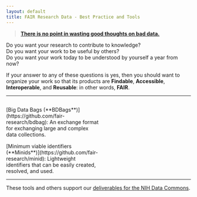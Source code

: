 ```yaml
---
layout: default
title: FAIR Research Data - Best Practice and Tools
---
```


> [**There is no point in wasting good thoughts on bad data.**](https://wellcome.ac.uk/news/sir-john-sulston-and-human-genome-project)


Do you want your research to contribute to knowledge?  
Do you want your work to be useful by others?  
Do you want your work today to be understood by yourself a year from now?

If your answer to any of these questions is yes,
then you should want to organize your work so that its products are
**Findable**, **Accessible**, **Interoperable**, and **Reusable**: in other words, **FAIR**.

---
<div style="width: 50%; padding:  15px 15px 0px 0px;">[Big Data Bags (**BDBags**)](https://github.com/fair-research/bdbag): An exchange format for exchanging large and complex data collections.</div>
 
<div style="width: 50%; padding:  15px 0px 0px 0px;">[Minimum viable identifiers (**Minids**)](https://github.com/fair-research/minid): Lightweight identifiers that can be easily created, resolved, and used.</div>

---

These tools and others support our [deliverables for the NIH Data Commons](deliverables/).

